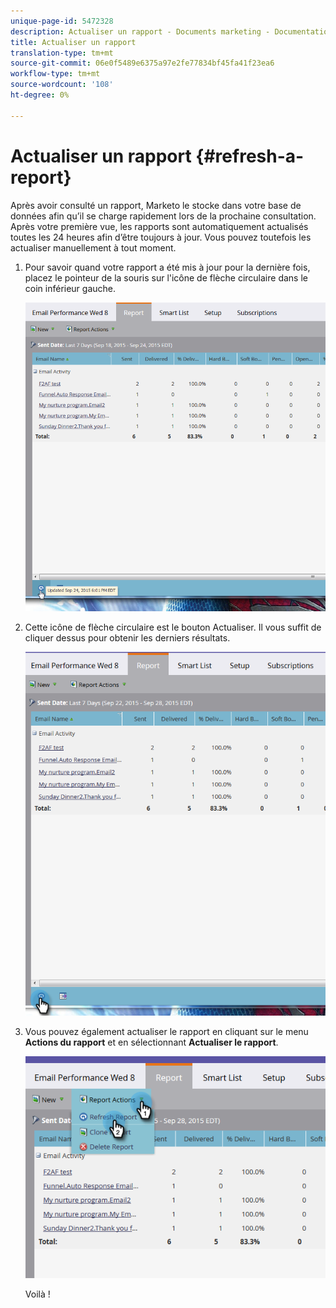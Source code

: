 ```yaml
---
unique-page-id: 5472328
description: Actualiser un rapport - Documents marketing - Documentation du produit
title: Actualiser un rapport
translation-type: tm+mt
source-git-commit: 06e0f5489e6375a97e2fe77834bf45fa41f23ea6
workflow-type: tm+mt
source-wordcount: '108'
ht-degree: 0%

---
```



# Actualiser un rapport {#refresh-a-report}

Après avoir consulté un rapport, Marketo le stocke dans votre base de données afin qu’il se charge rapidement lors de la prochaine consultation. Après votre première vue, les rapports sont automatiquement actualisés toutes les 24 heures afin d’être toujours à jour. Vous pouvez toutefois les actualiser manuellement à tout moment.

1. Pour savoir quand votre rapport a été mis à jour pour la dernière fois, placez le pointeur de la souris sur l&#39;icône de flèche circulaire dans le coin inférieur gauche.

   ![](assets/one.png)

1. Cette icône de flèche circulaire est le bouton Actualiser. Il vous suffit de cliquer dessus pour obtenir les derniers résultats.

   ![](assets/two.png)

1. Vous pouvez également actualiser le rapport en cliquant sur le menu **Actions du rapport** et en sélectionnant **Actualiser le rapport**.

   ![](assets/three.png)

   Voilà !
